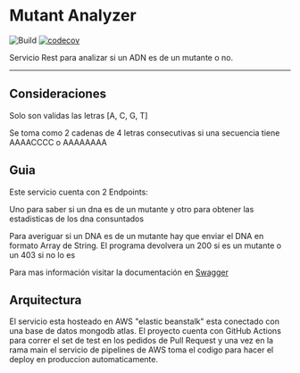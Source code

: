 # Mutant Analyzer
![Build](https://github.com/FredeHG/mutant/workflows/build/badge.svg)
[![codecov](https://codecov.io/gh/FredeHG/mutant/branch/master/graph/badge.svg)](https://codecov.io/gh/FredeHG/mutant)

Servicio Rest para analizar si un ADN es de un mutante o no.

---

## Consideraciones

Solo son validas las letras [A, C, G, T]

Se toma como 2 cadenas de 4 letras consecutivas si una secuencia tiene AAAACCCC o AAAAAAAA

## Guia
Este servicio cuenta con 2 Endpoints:

Uno para saber si un dna es de un mutante y otro para obtener las estadisticas de los dna consuntados

Para averiguar si un DNA es de un mutante hay que enviar el DNA en formato Array de String. El programa devolvera un 200 si es un mutante o un 403 si no lo es

Para mas información visitar la documentación en [Swagger](http://mutantmeli-env.eba-vmskaduw.us-east-2.elasticbeanstalk.com/swagger-ui.html)


## Arquitectura

El servicio esta hosteado en AWS "elastic beanstalk" esta conectado con una base de datos mongodb atlas.
El proyecto cuenta con GitHub Actions para correr el set de test en los pedidos de Pull Request
y una vez en la rama main el servicio de pipelines de AWS toma el codigo para hacer el deploy en produccion automaticamente. 




